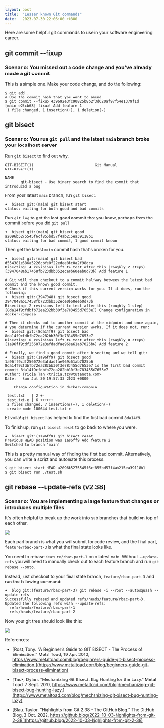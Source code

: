 ```yaml
---
layout: post
title:  "Lesser known Git commands"
date:   2023-07-30 22:06:00 +0800
---
```

Here are some helpful git commands to use in your software engineering career.

## git commit --fixup

### Scenario: You missed out a code change and you've already made a git commit

This is a simple one. Make your code change, and do the following:

```git
$ git add .
# Use the commit hash that you want to amend
$ git commit --fixup 439692e3fc90825b8b2f3d620af97f64e1379f1d
[main e25cb68] fixup! Add feature 1
 1 file changed, 1 insertion(+), 1 deletion(-)
```

## git bisect

### Scenario: You run `git pull` and the latest `main` branch broke your localhost server

Run `git bisect` to find out why.

```text
GIT-BISECT(1)                            Git Manual                            GIT-BISECT(1)

NAME
       git-bisect - Use binary search to find the commit that introduced a bug
```

From your latest `main` branch, run `git bisect`.

```git
➜  bisect git:(main) git bisect start
status: waiting for both good and bad commits
```

Run `git log` to get the last good commit that you know, perhaps from the commit before you did `git pull`.

```git
➜  bisect git:(main) git bisect good a2096b5275545f6cf855bd57f4ab215ea39118b1
status: waiting for bad commit, 1 good commit known
```

Then get the latest `main` commit hash that's broken for you.

```git
➜  bisect git:(main) git bisect bad d554381e686a5226cbfe0f22edee8bc0a2f98dca
Bisecting: 4 revisions left to test after this (roughly 2 steps)
[3947048ab17458fb723dbb352ece0b60eeb0d73b] Add feature 1

# Git will then checkout to a commit halfway between the latest bad commit and the known good commit.
# Check if this current version works for you. If it does, run the following:
➜  bisect git:(3947048) git bisect good 3947048ab17458fb723dbb352ece0b60eeb0d73b
Bisecting: 2 revisions left to test after this (roughly 1 step)
[8da14f9cfdbfb72ea282bb30f3e783455d7653e7] Change configuration in docker-compose

# Then it checks out to another commit at the midpoint and once again,
# you determine if the current version works. If it does not, run:
➜  bisect git:(8da14f9) git bisect bad 8da14f9cfdbfb72ea282bb30f3e783455d7653e7
Bisecting: 0 revisions left to test after this (roughly 0 steps)
[1a96ff9cdf256072e3afdadfae969a61ab7025b6] Add feature 2

# Finally, we find a good commit after bisecting and we tell git:
➜  bisect git:(1a96ff9) git bisect good 1a96ff9cdf256072e3afdadfae969a61ab7025b6
8da14f9cfdbfb72ea282bb30f3e783455d7653e7 is the first bad commit
commit 8da14f9cfdbfb72ea282bb30f3e783455d7653e7
Author: Tricia Tan <tricia.tzy@tutanota.com>
Date:   Sun Jul 30 19:57:33 2023 +0800

    Change configuration in docker-compose

 test.txt   | 2 +-
 test.txt-e | 6 ++++++
 2 files changed, 7 insertions(+), 1 deletion(-)
 create mode 100644 test.txt-e

```

Et voila! `git bisect` has helped to find the first bad commit `8da14f9`.

To finish up, run `git bisect reset` to go back to where you were.

```git
➜  bisect git:(1a96ff9) git bisect reset
Previous HEAD position was 1a96ff9 Add feature 2
Switched to branch 'main'
```

This is a pretty manual way of finding the first bad commit. Alternatively, you can write a script and automate this process.

```git
$ git bisect start HEAD a2096b5275545f6cf855bd57f4ab215ea39118b1
$ git bisect run ./test.sh
```

## git rebase --update-refs (v2.38)

### Scenario: You are implementing a large feature that changes or introduces multiple files

It's often helpful to break up the work into sub branches that build on top of each other.

[![](https://mermaid.ink/img/pako:eNqVkbEKwzAMRH8laG4oTTbPhX5AVy-KrcQmtR1UeSgh_14XSpeSpNV0oKe7A81gkiVQMHi5ME5Ox6qMSSF4-dYdYzSu6gklMx25Q1NPyFKf3qwjM6YsG8S_zs2uc7Pt_LkM6OOP6GrIas1216Fdy4YDBOLSzpY_zK-NBnEUSIMq0iKPGnRcCodZ0vURDSjhTAfIk0Whs8eBMYDq8Xan5QkE95y-?type=png)](https://mermaid.live/edit#pako:eNqVkbEKwzAMRH8laG4oTTbPhX5AVy-KrcQmtR1UeSgh_14XSpeSpNV0oKe7A81gkiVQMHi5ME5Ox6qMSSF4-dYdYzSu6gklMx25Q1NPyFKf3qwjM6YsG8S_zs2uc7Pt_LkM6OOP6GrIas1216Fdy4YDBOLSzpY_zK-NBnEUSIMq0iKPGnRcCodZ0vURDSjhTAfIk0Whs8eBMYDq8Xan5QkE95y-)

Each part branch is what you will submit for code review, and the final part, `feature/rbac-part-3` is what the final state looks like.

You need to rebase `feature/rbac-part-1` onto latest `main`. Without `--update-refs` you will need to manually check out to each feature branch and run `git rebase --onto`.

Instead, just checkout to your final state branch, `feature/rbac-part-3` and run the following command:

```git
➜  blog git:(feature/rbac-part-3) git rebase -i --root --autosquash --update-refs
Successfully rebased and updated refs/heads/feature/rbac-part-3.
Updated the following refs with --update-refs:
  refs/heads/feature/rbac-part-1
  refs/heads/feature/rbac-part-2
```

Now your git tree should look like this:

[![](https://mermaid.ink/img/pako:eNqVkLEOwjAMRH-l8twK0W6ZkfgA1ixu4jZRSVIZZ0BV_50gsZaAp5N8fnfyBiZZAgWzlyvj6nRsypgUgpff9cgYjWsmQslMJx7RdCuydOeP15FZUpYvjn_JfZXcV_pXLw-zhyphOMqGFgJxQG_L07f3RoM4CqRBFWmRFw067sWHWdLtGQ0o4Uwt5NWi0MXjzBhATXh_0P4CVQ-WWQ?type=png)](https://mermaid.live/edit#pako:eNqVkLEOwjAMRH-l8twK0W6ZkfgA1ixu4jZRSVIZZ0BV_50gsZaAp5N8fnfyBiZZAgWzlyvj6nRsypgUgpff9cgYjWsmQslMJx7RdCuydOeP15FZUpYvjn_JfZXcV_pXLw-zhyphOMqGFgJxQG_L07f3RoM4CqRBFWmRFw067sWHWdLtGQ0o4Uwt5NWi0MXjzBhATXh_0P4CVQ-WWQ)

References:

* [Rost, Tony. “A Beginner’s Guide to GIT BISECT - The Process of Elimination.” Metal Toad, 19 Apr. 2012, https://www.metaltoad.com/blog/beginners-guide-git-bisect-process-elimination.](https://www.metaltoad.com/blog/beginners-guide-git-bisect-process-elimination)

* [Tack, Dylan. “Mechanizing Git Bisect: Bug Hunting for the Lazy.” Metal Toad, 7 Sept. 2010, https://www.metaltoad.com/blog/mechanizing-git-bisect-bug-hunting-lazy.](https://www.metaltoad.com/blog/mechanizing-git-bisect-bug-hunting-lazy)

* [Blau, Taylor. “Highlights from Git 2.38 - The GitHub Blog.” The GitHub Blog, 3 Oct. 2022, https://github.blog/2022-10-03-highlights-from-git-2-38.](https://github.blog/2022-10-03-highlights-from-git-2-38)

